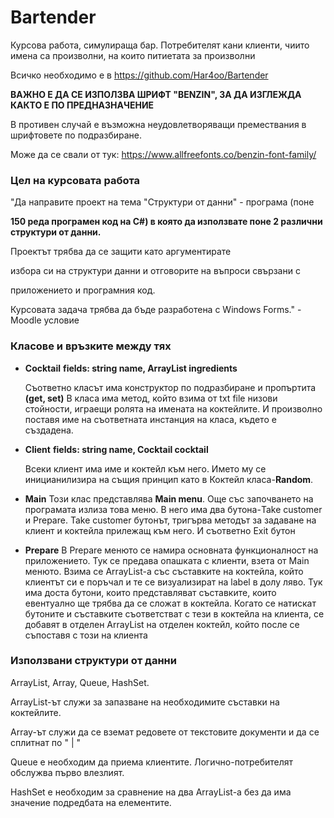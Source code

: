# Bartender
Курсова работа, симулираща бар. Потребителят кани клиенти, чиито имена са произволни, на които питиетата за произволни

Всичко необходимо е в https://github.com/Har4oo/Bartender

**ВАЖНО Е ДА СЕ ИЗПОЛЗВА ШРИФТ "BENZIN", ЗА ДА ИЗГЛЕЖДА КАКТО Е ПО ПРЕДНАЗНАЧЕНИЕ**

В противен случай е възможна неудовлетворяващи премествания в шрифтовете по подразбиране.

Може да се свали от тук: https://www.allfreefonts.co/benzin-font-family/

### Цел на курсовата работа
"Да направите проект на тема "Структури от данни" - програма (поне

**150 реда програмен код на C#) в която да използвате поне 2 различни структури от данни.** 

Проектът трябва да се защити като аргументирате

избора си на структури данни и отговорите на въпроси свързани с

приложението и програмния код.



Курсовата задача трябва да бъде разработена с Windows Forms." - Moodle условие

### Класове и връзките между тях

- **Cocktail**
    **fields: string name, ArrayList ingredients**

    Съответно класът има конструктор по подразбиране и пропъртита **(get, set)**
    В класа има метод, който взима от txt file низови стойности, играещи ролята на имената на коктейлите. И произволно поставя име на съответната инстанция на класа, където е създадена.

- **Client**
    **fields: string name, Cocktail cocktail**

    Всеки клиент има име и коктейл към него. Името му се иницианилизира на същия принцип като в Коктейл класа-**Random**.  
- **Main**
    Този клас представлява **Main menu**. Още със започването на програмата излиза това меню. В него има два бутона-Take customer и Prepare. Take customer бутонът, тригърва методът за задаване на клиент и коктейла прилежащ към него. И съответно Exit бутон
- **Prepare**
    В Prepare менюто се намира основната функционалност на приложението. Тук се предава опашката с клиенти, взета от Main менюто. Взима се ArrayList-а със съставките на коктейла, който клиентът си е поръчал и те се визуализират на label в долу ляво. Тук има доста бутони, които представляват съставките, които евентуално ще трябва да се сложат в коктейла. Когато се натискат бутоните и съставките съответстват с тези в коктейла на клиента, се добавят в отделен ArrayList на отделен коктейл, който после се съпоставя с този на клиента


### Използвани структури от данни
ArrayList, Array, Queue, HashSet.

ArrayList-ът служи за запазване на необходимите съставки на коктейлите.

Array-ът служи да се вземат редовете от текстовите документи и да се сплитнат по " | "

Queue е необходим да приема клиентите. Логично-потребителят обслужва първо влезлият.

HashSet е необходим за сравнение на два ArrayList-а без да има значение подредбата на елементите.



